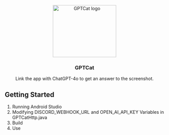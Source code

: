 <p align="center">
  <img src="https://cdn-icons-png.flaticon.com/512/12/12160.png" alt="GPTCat logo" width="200" height="165">
</p>
<h3 align="center">GPTCat</h3>
<p align="center">
  Link the app with ChatGPT-4o to get an answer to the screenshot.
</p>

## Getting Started
1. Running Android Studio
2. Modifying DISCORD_WEBHOOK_URL and OPEN_AI_API_KEY Variables in GPTCatHttp.java
3. Build
4. Use
